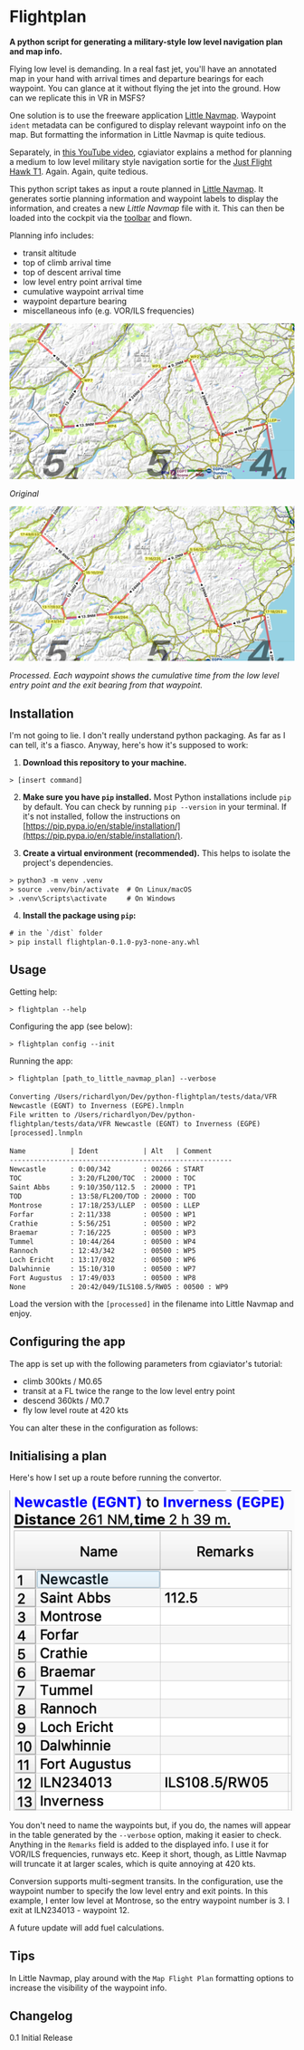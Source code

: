 # Flightplan

**A python script for generating a military-style low level navigation
plan and map info.**

Flying low level is demanding. In a real fast jet, you'll have an
annotated map in your hand with arrival times and departure bearings for each
waypoint. You can glance at it without flying the jet into the
ground. How can we replicate this in VR in MSFS?

One solution is to use the freeware application [Little
Navmap](https://albar965.github.io/littlenavmap.html). Waypoint `ident`
metadata can be configured to display relevant waypoint info on the map. But
formatting the information in Little Navmap is quite tedious.

Separately, in [this YouTube
video](https://www.youtube.com/watch?v=L68ACL5_N24), cgiaviator
explains a method for planning a medium to low level military style
navigation sortie for the [Just Flight Hawk
T1](https://www.justflight.com/product/hawk-t1a-advanced-trainer-microsoft-flight-simulator).
Again. Again, quite tedious.

This python script takes as input a route planned in [Little
Navmap](https://albar965.github.io/littlenavmap.html). It generates sortie
planning information and waypoint labels to display the
information, and creates a new _Little Navmap_ file with it. This can then
be loaded into the cockpit via the
[toolbar](https://github.com/bymaximus/msfs2020-toolbar-little-nav-map) and flown.

Planning info includes:

- transit altitude
- top of climb arrival time
- top of descent arrival time
- low level entry point arrival time
- cumulative waypoint arrival time
- waypoint departure bearing
- miscellaneous info (e.g. VOR/ILS frequencies)

![original](/docs/images/original.png)

_Original_

![processed](/docs/images/processed.png)

_Processed. Each waypoint shows the cumulative time from the low level
entry point and the exit bearing from that waypoint._

## Installation

I'm not going to lie. I don't really understand python packaging. As
far as I can tell, it's a fiasco. Anyway, here's how it's supposed to
work:

1. **Download this repository to your machine.**

```aiignore
> [insert command]
```

2. **Make sure you have `pip` installed.**  Most Python installations
   include `pip` by default. You can check by running    `pip --version`
   in your terminal. If it's not installed, follow the instructions on
   [https://pip.pypa.io/en/stable/installation/](https://pip.pypa.io/en/stable/installation/).

3. **Create a virtual environment (recommended).**  This helps to
   isolate the project's dependencies.

```    
> python3 -m venv .venv    
> source .venv/bin/activate  # On Linux/macOS    
> .venv\Scripts\activate     # On Windows    
```

4. **Install the package using `pip`:**

```
# in the `/dist` folder
> pip install flightplan-0.1.0-py3-none-any.whl    
```

## Usage

Getting help:

```aiignore 
> flightplan --help
```

Configuring the app (see below):

```aiignore
> flightplan config --init
```

Running the app:

```
> flightplan [path_to_little_navmap_plan] --verbose

Converting /Users/richardlyon/Dev/python-flightplan/tests/data/VFR Newcastle (EGNT) to Inverness (EGPE).lnmpln
File written to /Users/richardlyon/Dev/python-flightplan/tests/data/VFR Newcastle (EGNT) to Inverness (EGPE) [processed].lnmpln

Name           | Ident           | Alt   | Comment
-------------------------------------------------------
Newcastle      : 0:00/342        : 00266 : START
TOC            : 3:20/FL200/TOC  : 20000 : TOC
Saint Abbs     : 9:10/350/112.5  : 20000 : TP1
TOD            : 13:58/FL200/TOD : 20000 : TOD
Montrose       : 17:18/253/LLEP  : 00500 : LLEP
Forfar         : 2:11/338        : 00500 : WP1
Crathie        : 5:56/251        : 00500 : WP2
Braemar        : 7:16/225        : 00500 : WP3
Tummel         : 10:44/264       : 00500 : WP4
Rannoch        : 12:43/342       : 00500 : WP5
Loch Ericht    : 13:17/032       : 00500 : WP6
Dalwhinnie     : 15:10/310       : 00500 : WP7
Fort Augustus  : 17:49/033       : 00500 : WP8
None           : 20:42/049/ILS108.5/RW05 : 00500 : WP9
```

Load the version with the `[processed]` in the filename into Little Navmap and enjoy.

## Configuring the app

The app is set up with the following parameters from cgiaviator's tutorial:

- climb 300kts / M0.65
- transit at a FL twice the range to the low level entry point
- descend 360kts / M0.7
- fly low level route at 420 kts

You can alter these in the configuration as follows:

## Initialising a plan

Here's how I set up a route before running the convertor.

![](/docs/images/lnmap-flight-plan.png)

You don't need to name the waypoints but, if you do, the names will appear in the table generated by the
`--verbose` option, making it easier to check. Anything in the `Remarks`
field is added to the displayed info. I use it for VOR/ILS frequencies, runways etc. Keep it short, though,
as Little Navmap will truncate it at larger scales, which is quite annoying at 420 kts.

Conversion supports multi-segment transits. In the configuration, use the waypoint number to
specify the low level entry and exit points. In this example, I enter low level at Montrose, so
the entry waypoint number is 3. I exit at ILN234013 - waypoint 12.

A future update will add fuel calculations.

## Tips

In Little Navmap, play around with the `Map Flight Plan` formatting options to increase the visibility of
the waypoint info.

## Changelog

0.1 Initial Release


